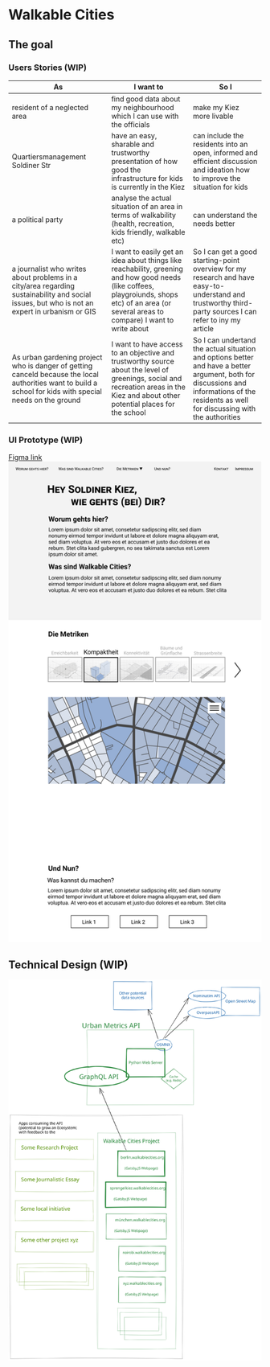 # Walkable Cities 
## The goal 
### Users Stories (WIP)
|As|I want to|So I |
|------|-------|-------|
|resident of a neglected area|find good data about my neighbourhood which I can use with the officials|make my Kiez more livable|
|Quartiersmanagement Soldiner Str|have an easy, sharable and trustworthy presentation of how good the infrastructure for kids is currently in the Kiez|can include the residents into an open, informed and efficient discussion and ideation how to improve the situation for kids|
|a political party|analyse the actual situation of an area in terms of walkability (health, recreation, kids friendly, walkable etc)|can understand the needs better|
|a journalist who writes about problems in a city/area regarding sustainability and social issues, but who is not an expert in urbanism or GIS|I want to easily get an idea about things like reachability, greening and how good needs (like coffees, playgroiunds, shops etc) of an area (or several areas to compare) I want to write about|So I can get a good starting-point overview for my research and have easy-to-understand and trustworthy third-party sources I can refer to iny my article|
|As urban gardening project who is danger of getting canceld because the local authorities want to build a school for kids with special needs on the ground|I want to have access to an objective and trustworthy source about the level of greenings, social and recreation areas in the Kiez and about other potential places for the school|So I can undertand the actual situation and options better and have a better argument, both for discussions and informations of the residents as well for discussing with the authorities|

### UI Prototype (WIP)
[Figma link](https://www.figma.com/file/A6vFuZbN5BucUtFICJDRpG/new-urbanism-ideas?node-id=61%3A4)
![Figma screenshot](figma-screenshot.png)
## Technical Design (WIP)
![System draft](system-diagram.svg)

